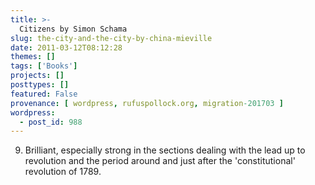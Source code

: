 ```yaml
---
title: >-
  Citizens by Simon Schama
slug: the-city-and-the-city-by-china-mieville
date: 2011-03-12T08:12:28
themes: []
tags: ['Books']
projects: []
posttypes: []
featured: False
provenance: [ wordpress, rufuspollock.org, migration-201703 ]
wordpress:
  - post_id: 988
---
```


9. Brilliant, especially strong in the sections dealing with the lead up to revolution and the period around and just after the 'constitutional' revolution of 1789.

